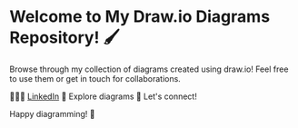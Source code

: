 # Welcome to My Draw.io Diagrams Repository! 🖌️

Browse through my collection of diagrams created using draw.io! Feel free to use them or get in touch for collaborations.

👨🏻‍💻 [LinkedIn](www.linkedin.com/avinash-verma-28654949)
📝 Explore diagrams
🌟 Let's connect!

Happy diagramming! 🚀
